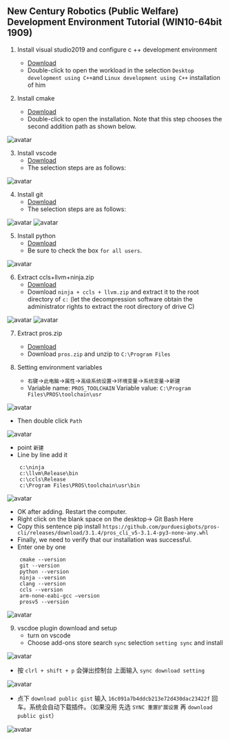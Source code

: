 ## New Century Robotics (Public Welfare) Development Environment Tutorial (WIN10-64bit 1909)
1. Install visual studio2019 and configure c ++ development environment
    - [Download](https://github.com/3038922/new_century_robotics/releases/download/v1.0/vs_community__1171082560.1567069112.exe)
    - Double-click to open the workload in the selection `Desktop development using C++`and `Linux development using C++` installation of him

2. Install cmake
    - [Download](https://github.com/3038922/new_century_robotics/releases/download/v1.0/cmake-3.16.2-win64-x64.msi)
    - Double-click to open the installation. Note that this step chooses the second addition path as shown below.

![avatar](./pic/1.cmake.jpg)

3. Install vscode
    - [Download](https://github.com/3038922/new_century_robotics/releases/download/v1.0/VSCodeUserSetup-x64-1.41.1.exe)
    - The selection steps are as follows:

![avatar](./pic/2.vscode.jpg)

4. Install git
    - [Download](https://github.com/3038922/new_century_robotics/releases/download/v1.0/Git-2.24.1.2-64-bit.exe)
    - The selection steps are as follows:

![avatar](./pic/3.git-1.jpg)
![avatar](./pic/3.git-2.jpg)

5. Install python
    - [Download](https://github.com/3038922/new_century_robotics/releases/download/v1.0/python-3.8.1-amd64.exe)
    - Be sure to check the box `for all users`.

![avatar](./pic/4.python.jpg)

6. Extract ccls+llvm+ninja.zip
    - [Download](https://github.com/3038922/new_century_robotics/releases/download/v1.0/ninja+ccls+llvm.zip)
    - Download `ninja + ccls + llvm.zip` and extract it to the root directory of `c:` (let the decompression software obtain the administrator rights to extract the root directory of drive C)

![avatar](./pic/5.ccls+llvm+ninja-1.jpg)
![avatar](./pic/5.ccls+llvm+ninja-2.jpg)

7. Extract pros.zip
    - [Download](https://github.com/3038922/new_century_robotics/releases/download/v1.0/PROS.zip)
    - Download `pros.zip` and unzip to `C:\Program Files`

8. Setting environment variables
    - `右键`->`此电脑`->`属性`->`高级系统设置`->`环境变量`->`系统变量`->`新建`
    - Variable name: `PROS_TOOLCHAIN` Variable value: `C:\Program Files\PROS\toolchain\usr` 

![avatar](./pic/7.环境变量-1.jpg)

- Then double click `Path`

![avatar](./pic/7.环境变量-2.jpg)

- point `新建`
- Line by line add it

```
    c:\ninja
    c:\llvm\Release\bin
    c:\ccls\Release
    c:\Program Files\PROS\toolchain\usr\bin
```

![avatar](./pic/7.环境变量-3.jpg)

- OK after adding. Restart the computer.
- Right click on the blank space on the desktop-> Git Bash Here
- Copy this sentence pip install `https://github.com/purduesigbots/pros-cli/releases/download/3.1.4/pros_cli_v5-3.1.4-py3-none-any.whl`
- Finally, we need to verify that our installation was successful.
- Enter one by one
```
    cmake --version
    git --version
    python --version
    ninja --version
    clang --version
    ccls --version
    arm-none-eabi-gcc –version
    prosv5 --version
```

![avatar](./pic/7.环境变量-4.jpg)

9. vscdoe plugin download and setup
    - turn on vscode
    - Choose add-ons store search `sync` selection `setting sync` and install

![avatar](./pic/8.vscode-1.jpg)

- 按 `clrl + shift + p` 会弹出控制台 上面输入 `sync download setting`

![avatar](./pic/8.vscode-2.jpg)

- 点下 `download public gist` 输入 `16c091a7b4ddcb213e72d430dac23422f` 回车。系统会自动下载插件。（如果没用 先选 `SYNC 重置扩展设置` 再 `download public gist`）

![avatar](./pic/8.vscode-3.jpg)